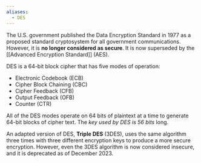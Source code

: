 ```yaml
---
aliases:
  - DES
---
```

The U.S. government published the Data Encryption Standard in 1977 as a proposed standard cryptosystem for all government communications. However, it is **no longer considered as secure**. It is now superseded by the [[Advanced Encryption Standard]] (AES).

DES is a 64-bit block cipher that has five modes of operation: 
- Electronic Codebook (ECB) 
- Cipher Block Chaining (CBC) 
- Cipher Feedback (CFB) 
- Output Feedback (OFB) 
- Counter (CTR) 

All of the DES modes operate on 64 bits of plaintext at a time to generate 64-bit blocks of cipher text. The *key used by DES is 56 bits* long.

An adapted version of DES, **Triple DES** (3DES), uses the same algorithm three times with three different encryption keys to produce a more secure encryption. However, even the 3DES algorithm is now considered insecure, and it is deprecated as of December 2023.

